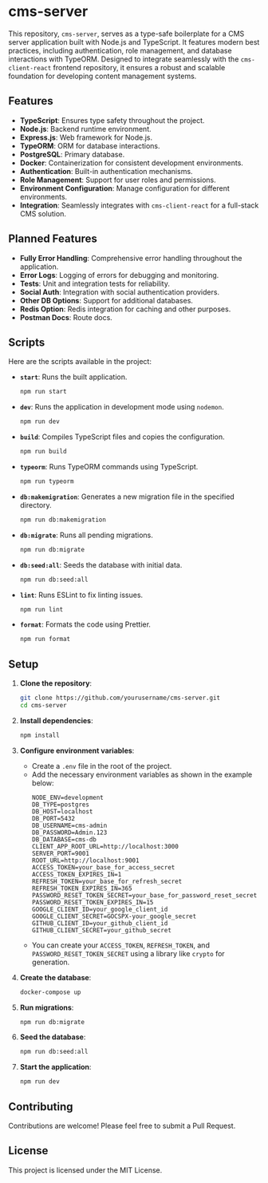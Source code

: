 # cms-server

This repository, `cms-server`, serves as a type-safe boilerplate for a CMS server application built with Node.js and TypeScript. It features modern best practices, including authentication, role management, and database interactions with TypeORM. Designed to integrate seamlessly with the `cms-client-react` frontend repository, it ensures a robust and scalable foundation for developing content management systems.

## Features

-   **TypeScript**: Ensures type safety throughout the project.
-   **Node.js**: Backend runtime environment.
-   **Express.js**: Web framework for Node.js.
-   **TypeORM**: ORM for database interactions.
-   **PostgreSQL**: Primary database.
-   **Docker**: Containerization for consistent development environments.
-   **Authentication**: Built-in authentication mechanisms.
-   **Role Management**: Support for user roles and permissions.
-   **Environment Configuration**: Manage configuration for different environments.
-   **Integration**: Seamlessly integrates with `cms-client-react` for a full-stack CMS solution.

## Planned Features

-   **Fully Error Handling**: Comprehensive error handling throughout the application.
-   **Error Logs**: Logging of errors for debugging and monitoring.
-   **Tests**: Unit and integration tests for reliability.
-   **Social Auth**: Integration with social authentication providers.
-   **Other DB Options**: Support for additional databases.
-   **Redis Option**: Redis integration for caching and other purposes.
-   **Postman Docs**: Route docs.

## Scripts

Here are the scripts available in the project:

-   **`start`**: Runs the built application.

    ```bash
    npm run start
    ```

-   **`dev`**: Runs the application in development mode using `nodemon`.

    ```bash
    npm run dev
    ```

-   **`build`**: Compiles TypeScript files and copies the configuration.

    ```bash
    npm run build
    ```

-   **`typeorm`**: Runs TypeORM commands using TypeScript.

    ```bash
    npm run typeorm
    ```

-   **`db:makemigration`**: Generates a new migration file in the specified directory.

    ```bash
    npm run db:makemigration
    ```

-   **`db:migrate`**: Runs all pending migrations.

    ```bash
    npm run db:migrate
    ```

-   **`db:seed:all`**: Seeds the database with initial data.

    ```bash
    npm run db:seed:all
    ```

-   **`lint`**: Runs ESLint to fix linting issues.

    ```bash
    npm run lint
    ```

-   **`format`**: Formats the code using Prettier.
    ```bash
    npm run format
    ```

## Setup

1. **Clone the repository**:

    ```bash
    git clone https://github.com/yourusername/cms-server.git
    cd cms-server
    ```

2. **Install dependencies**:

    ```bash
    npm install
    ```

3. **Configure environment variables**:

    - Create a `.env` file in the root of the project.
    - Add the necessary environment variables as shown in the example below:
        ```env
        NODE_ENV=development
        DB_TYPE=postgres
        DB_HOST=localhost
        DB_PORT=5432
        DB_USERNAME=cms-admin
        DB_PASSWORD=Admin.123
        DB_DATABASE=cms-db
        CLIENT_APP_ROOT_URL=http://localhost:3000
        SERVER_PORT=9001
        ROOT_URL=http://localhost:9001
        ACCESS_TOKEN=your_base_for_access_secret
        ACCESS_TOKEN_EXPIRES_IN=1
        REFRESH_TOKEN=your_base_for_refresh_secret
        REFRESH_TOKEN_EXPIRES_IN=365
        PASSWORD_RESET_TOKEN_SECRET=your_base_for_password_reset_secret
        PASSWORD_RESET_TOKEN_EXPIRES_IN=15
        GOOGLE_CLIENT_ID=your_google_client_id
        GOOGLE_CLIENT_SECRET=GOCSPX-your_google_secret
        GITHUB_CLIENT_ID=your_github_client_id
        GITHUB_CLIENT_SECRET=your_github_secret
        ```
    - You can create your `ACCESS_TOKEN`, `REFRESH_TOKEN`, and `PASSWORD_RESET_TOKEN_SECRET` using a library like `crypto` for generation.

4. **Create the database**:

    ```bash
    docker-compose up
    ```

5. **Run migrations**:

    ```bash
    npm run db:migrate
    ```

6. **Seed the database**:

    ```bash
    npm run db:seed:all
    ```

7. **Start the application**:
    ```bash
    npm run dev
    ```

## Contributing

Contributions are welcome! Please feel free to submit a Pull Request.

## License

This project is licensed under the MIT License.
